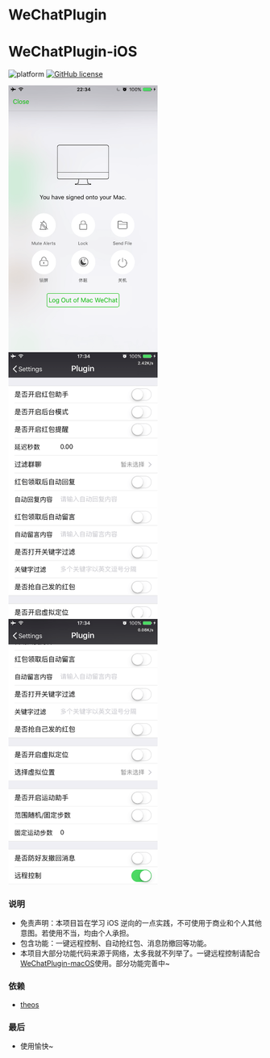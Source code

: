 # WeChatPlugin
# WeChatPlugin-iOS
![platform](https://img.shields.io/badge/platform-ios-lightgrey.svg)  [![GitHub license](https://img.shields.io/github/license/CodeTips/WeChatPlugin-macOS.svg)](https://github.com/CodeTips/WeChatPlugin-iOS/blob/master/LICENSE)

<img src="./Other/Screenshots/wechatplugin.png" width="296" height="526" /><img src="./Other/Screenshots/wechatplugin_1.png" width="296" height="526" /><img src="./Other/Screenshots/wechatplugin_2.png" width="296" height="526" />

### 说明
* 免责声明：本项目旨在学习 iOS 逆向的一点实践，不可使用于商业和个人其他意图。若使用不当，均由个人承担。
* 包含功能：一键远程控制、自动抢红包、消息防撤回等功能。
* 本项目大部分功能代码来源于网络，太多我就不列举了。一键远程控制请配合[WeChatPlugin-macOS](https://github.com/CodeTips/WeChatPlugin-macOS)使用。部分功能完善中~

### 依赖

* [theos](https://github.com/theos/theos)

### 最后
* 使用愉快~
